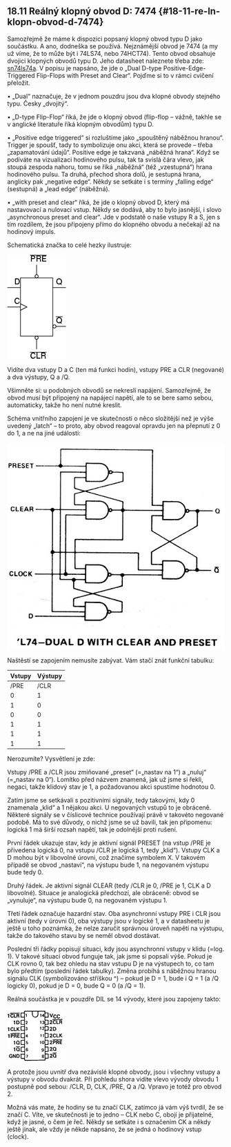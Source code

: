 ## 18.11 Reálný klopný obvod D: 7474 {#18-11-re-ln-klopn-obvod-d-7474}

Samozřejmě že máme k dispozici popsaný klopný obvod typu D jako součástku. A ano, dodneška se používá. Nejznámější obvod je 7474 (a my už víme, že to může být i 74LS74, nebo 74HCT74). Tento obvod obsahuje dvojici klopných obvodů typu D. Jeho datasheet naleznete třeba zde: [sn74ls74a](http://www.ti.com/lit/ds/symlink/sn74s74.pdf). V popisu je napsáno, že jde o „Dual D-type Positive-Edge-Triggered Flip-Flops with Preset and Clear“. Pojďme si to v rámci cvičení přeložit.

• „Dual“ naznačuje, že v jednom pouzdru jsou dva klopné obvody stejného typu. Česky „dvojitý“.

• „D-type Flip-Flop“ říká, že jde o klopný obvod (flip-flop – vážně, takhle se v anglické literatuře říká klopným obvodům) typu D.

• „Positive edge triggered“ si rozluštíme jako „spouštěný náběžnou hranou“. Trigger je spoušť, tady to symbolizuje onu akci, která se provede – třeba „zapamatování údajů“. Positive edge je takzvaná „náběžná hrana“. Když se podíváte na vizualizaci hodinového pulsu, tak ta svislá čára vlevo, jak stoupá zespoda nahoru, tomu se říká „náběžná“ (též „vzestupná“) hrana hodinového pulsu. Ta druhá, přechod shora dolů, je sestupná hrana, anglicky pak „negative edge“. Někdy se setkáte i s termíny „falling edge“ (sestupná) a „lead edge“ (náběžná).

• „with preset and clear“ říká, že jde o klopný obvod D, který má nastavovací a nulovací vstup. Někdy se dodává, aby to bylo jasnější, i slovo „asynchronous preset and clear“. Jde v podstatě o naše vstupy R a S, jen s tím rozdílem, že jsou připojeny přímo do klopného obvodu a nečekají až na hodinový impuls.

Schematická značka to celé hezky ilustruje:

![226-1.png](../images/000198.png)

Vidíte dva vstupy D a C (ten má funkci hodin), vstupy PRE a CLR (negované) a dva výstupy, Q a /Q.

Všimněte si: u podobných obvodů se nekreslí napájení. Samozřejmě, že obvod musí být připojený na napájecí napětí, ale to se bere samo sebou, automaticky, takže ho není nutné kreslit.

Schéma vnitřního zapojení je ve skutečnosti o něco složitější než je výše uvedený „latch“ – to proto, aby obvod reagoval opravdu jen na přepnutí z 0 do 1, a ne na jiné události:

![227-1.jpeg](../images/00217.jpeg)

Naštěstí se zapojením nemusíte zabývat. Vám stačí znát funkční tabulku:

| Vstupy | Výstupy |
| --- | --- |
| /PRE | /CLR | CLK | D | Q | /Q |
| 0 | 1 | X | X | 1 | 0 |
| 1 | 0 | X | X | 0 | 1 |
| 0 | 0 | X | X | 1* | 1* |
| 1 | 1 | ^ | 1 | 1 | 0 |
| 1 | 1 | ^ | 0 | 0 | 1 |
| 1 | 1 | 0 | X | Q0 | /Q0 |

Nerozumíte? Vysvětlení je zde:

Vstupy /PRE a /CLR jsou zmiňované „preset“ (=„nastav na 1“) a „nuluj“ (=„nastav na 0“). Lomítko před názvem znamená, jak už jsme si řekli, negaci, takže klidový stav je 1, a požadovanou akci spustíme hodnotou 0.

Zatím jsme se setkávali s pozitivními signály, tedy takovými, kdy 0 znamenala „klid“ a 1 nějakou akci. U negovaných vstupů to je obráceně. Některé signály se v číslicové technice používají právě v takovéto negované podobě. Má to své důvody, o nichž jsme se už bavili, tak jen připomenu: logická 1 má širší rozsah napětí, tak je odolnější proti rušení.

První řádek ukazuje stav, kdy je aktivní signál PRESET (na vstup /PRE je přivedena logická 0, na vstupu /CLR je logická 1, tedy „klid“). Vstupy CLK a D mohou být v libovolné úrovni, což značíme symbolem X. V takovém případě se obvod „nastaví“, na výstupu bude 1, na negovaném výstupu bude tedy 0.

Druhý řádek. Je aktivní signál CLEAR (tedy /CLR je 0, /PRE je 1, CLK a D libovolné). Situace je analogická předchozí, ale obráceně: obvod se „vynuluje“, na výstupu bude 0, na negovaném výstupu 1.

Třetí řádek označuje hazardní stav. Oba asynchronní vstupy PRE i CLR jsou aktivní (tedy v úrovni 0), oba výstupy jsou v logické 1, a v datasheetu je ještě u toho poznámka, že nelze zaručit správnou úroveň napětí na výstupu, takže do takového stavu by se neměl obvod dostávat.

Poslední tři řádky popisují situaci, kdy jsou asynchronní vstupy v klidu (=log. 1). V takové situaci obvod funguje tak, jak jsme si popsali výše. Pokud je CLK rovno 0, tak bez ohledu na stav vstupu D je na výstupech to, co tam bylo předtím (poslední řádek tabulky). Změna probíhá s náběžnou hranou signálu CLK (symbolizováno stříškou ^) – pokud je D = 1, bude i Q = 1 (a /Q logicky 0), pokud je D = 0, bude Q = 0 (a /Q = 1).

Reálná součástka je v pouzdře DIL se 14 vývody, které jsou zapojeny takto:

![229-1.png](../images/000046.png)

A protože jsou uvnitř dva nezávislé klopné obvody, jsou i všechny vstupy a výstupy v obvodu dvakrát. Při pohledu shora vidíte vlevo vývody obvodu 1 postupně pod sebou: /CLR, D, CLK, /PRE, Q a /Q. Vpravo je totéž pro obvod 2.

Možná vás mate, že hodiny se tu značí CLK, zatímco já vám výš tvrdil, že se značí C. Víte, ve skutečnosti je to jedno – CLK nebo C, obojí je přijatelné, když je jasné, o čem je řeč. Někdy se setkáte i s označením CK a někdy ještě jinak, ale vždy je někde napsáno, že se jedná o hodinový vstup (clock).
